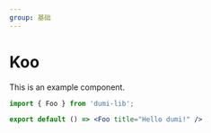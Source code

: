 ```yaml
---
group: 基础
---
```

# Koo

This is an example component.

```jsx
import { Foo } from 'dumi-lib';

export default () => <Foo title="Hello dumi!" />
```
